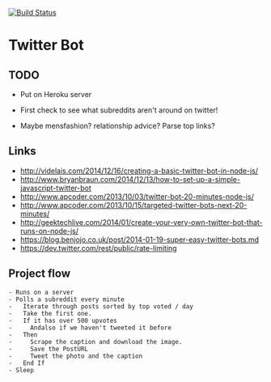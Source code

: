 [![Build Status](https://travis-ci.org/harrymt/Twitter-Bot.svg?branch=master)](http://travis-ci.org/mochajs/mocha)


# Twitter Bot

## TODO

- Put on Heroku server

- First check to see what subreddits aren't around on twitter!
- Maybe mensfashion? relationship advice? Parse top links?

## Links
- http://videlais.com/2014/12/16/creating-a-basic-twitter-bot-in-node-js/
- http://www.bryanbraun.com/2014/12/13/how-to-set-up-a-simple-javascript-twitter-bot
- http://www.apcoder.com/2013/10/03/twitter-bot-20-minutes-node-js/
- http://www.apcoder.com/2013/10/15/targeted-twitter-bots-next-20-minutes/
- http://geektechlive.com/2014/01/create-your-very-own-twitter-bot-that-runs-on-node-js/
- https://blog.benjojo.co.uk/post/2014-01-19-super-easy-twitter-bots.md
- https://dev.twitter.com/rest/public/rate-limiting


## Project flow

```
- Runs on a server
- Polls a subreddit every minute
-   Iterate through posts sorted by top voted / day
-   Take the first one.
-   If it has over 500 upvotes
-     Andalso if we haven't tweeted it before
-   Then
-     Scrape the caption and download the image.
-     Save the PostURL
-     Tweet the photo and the caption
-   End If
- Sleep
```
